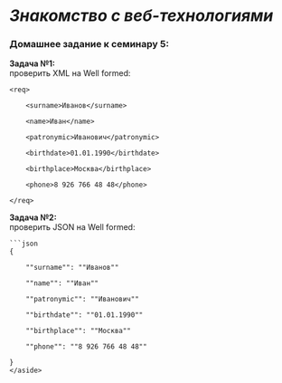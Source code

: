 # *Знакомство с веб-технологиями* #
### **Домашнее задание к семинару 5:** ### 

**Задача №1:**\
проверить XML на Well formed:

    <req>

        <surname>Иванов</surname>

        <name>Иван</name>

        <patronymic>Иванович</patronymic>

        <birthdate>01.01.1990</birthdate>

        <birthplace>Москва</birthplace>

        <phone>8 926 766 48 48</phone>

    </req>

**Задача №2:**\
проверить JSON на Well formed:

    ```json
    {

        ""surname"": ""Иванов""

        ""name"": ""Иван""

        ""patronymic"": ""Иванович""

        ""birthdate"": ""01.01.1990""

        ""birthplace"": ""Москва""

        ""phone"": ""8 926 766 48 48""

    }
    </aside>